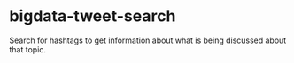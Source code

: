 # bigdata-tweet-search
Search for hashtags to get information about what is being discussed about that topic.
